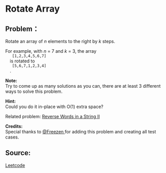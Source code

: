 # Rotate Array

## Problem：

<div class="question-content">
 <p>
 </p>
 <p>
  Rotate an array of
  <i>
   n
  </i>
  elements to the right by
  <i>
   k
  </i>
  steps.
 </p>
 <p>
  For example, with
  <i>
   n
  </i>
  = 7 and
  <i>
   k
  </i>
  = 3, the array
  <code>
   [1,2,3,4,5,6,7]
  </code>
  is rotated to
  <code>
   [5,6,7,1,2,3,4]
  </code>
  .
 </p>
 <p>
  <b>
   Note:
  </b>
  <br/>
  Try to come up as many solutions as you can, there are at least 3 different ways to solve this problem.
 </p>
 <div class="spoilers">
  <b>
   Hint:
  </b>
  <br/>
  Could you do it in-place with O(1) extra space?
 </div>
 <p>
  Related problem:
  <a href="/problems/reverse-words-in-a-string-ii/">
   Reverse Words in a String II
  </a>
 </p>
 <p>
  <b>
   Credits:
  </b>
  <br/>
  Special thanks to
  <a href="https://oj.leetcode.com/discuss/user/Freezen">
   @Freezen
  </a>
  for adding this problem and creating all test cases.
 </p>
</div>


## Source:
[Leetcode](https://leetcode.com/problems/rotate-array/)
